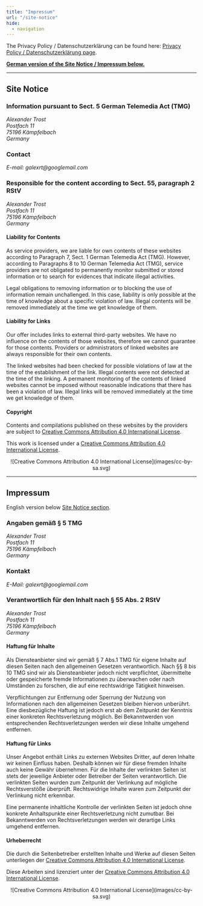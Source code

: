 ```yaml
---
title: "Impressum"
url: "/site-notice"
hide:
  - navigation
---
```


The Privacy Policy / Datenschutz­erklärung can be found here: [Privacy Policy / Datenschutz­erklärung page](/privacy-policy/).

**[German version of the Site Notice / Impressum below.](#impressum)**

***

## Site Notice

### Information pursuant to Sect. 5 German Telemedia Act (TMG)

<address>
Alexander Trost<br />
Postfach 11<br />
75196 Kämpfelbach<br />
Germany
</address>

### Contact

<address>
E-mail: galexrt@googlemail.com</p>
</address>

### Responsible for the content according to Sect. 55, paragraph 2 RStV

<address>
Alexander Trost<br />
Postfach 11<br />
75196 Kämpfelbach<br />
Germany
</address>

#### Liability for Contents

As service providers, we are liable for own contents of these websites according to Paragraph 7, Sect. 1 German Telemedia Act (TMG). However, according to Paragraphs 8 to 10 German Telemedia Act (TMG), service providers are not obligated to permanently monitor submitted or stored information or to search for evidences that indicate illegal activities.

Legal obligations to removing information or to blocking the use of information remain unchallenged. In this case, liability is only possible at the time of knowledge about a specific violation of law. Illegal contents will be removed immediately at the time we get knowledge of them.

#### Liability for Links

Our offer includes links to external third-party websites. We have no influence on the contents of those websites, therefore we cannot guarantee for those contents. Providers or administrators of linked websites are always responsible for their own contents.

The linked websites had been checked for possible violations of law at the time of the establishment of the link. Illegal contents were not detected at the time of the linking. A permanent monitoring of the contents of linked websites cannot be imposed without reasonable indications that there has been a violation of law. Illegal links will be removed immediately at the time we get knowledge of them.

#### Copyright

Contents and compilations published on these websites by the providers are subject to [Creative Commons Attribution 4.0 International License](https://creativecommons.org/licenses/by-sa/4.0/).

This work is licensed under a [Creative Commons Attribution 4.0 International License](https://creativecommons.org/licenses/by-sa/4.0/).
<center>![Creative Commons Attribution 4.0 International License](images/cc-by-sa.svg)</center>

***

## Impressum

English version below [Site Notice section](#site-notice).

### Angaben gemäß § 5 TMG

<address>
Alexander Trost<br />
Postfach 11<br />
75196 Kämpfelbach<br />
Germany
</address>

### Kontakt

<address>
E-Mail: galexrt@googlemail.com
</address>

### Verantwortlich für den Inhalt nach § 55 Abs. 2 RStV

<address>
Alexander Trost<br />
Postfach 11<br />
75196 Kämpfelbach<br />
Germany
</address>

#### Haftung für Inhalte

Als Diensteanbieter sind wir gemäß § 7 Abs.1 TMG für eigene Inhalte auf diesen Seiten nach den allgemeinen Gesetzen verantwortlich. Nach §§ 8 bis 10 TMG sind wir als Diensteanbieter jedoch nicht verpflichtet, übermittelte oder gespeicherte fremde Informationen zu überwachen oder nach Umständen zu forschen, die auf eine rechtswidrige Tätigkeit hinweisen.

Verpflichtungen zur Entfernung oder Sperrung der Nutzung von Informationen nach den allgemeinen Gesetzen bleiben hiervon unberührt. Eine diesbezügliche Haftung ist jedoch erst ab dem Zeitpunkt der Kenntnis einer konkreten Rechtsverletzung möglich. Bei Bekanntwerden von entsprechenden Rechtsverletzungen werden wir diese Inhalte umgehend entfernen.

#### Haftung für Links

Unser Angebot enthält Links zu externen Websites Dritter, auf deren Inhalte wir keinen Einfluss haben. Deshalb können wir für diese fremden Inhalte auch keine Gewähr übernehmen. Für die Inhalte der verlinkten Seiten ist stets der jeweilige Anbieter oder Betreiber der Seiten verantwortlich. Die verlinkten Seiten wurden zum Zeitpunkt der Verlinkung auf mögliche Rechtsverstöße überprüft. Rechtswidrige Inhalte waren zum Zeitpunkt der Verlinkung nicht erkennbar.</p> <p>Eine permanente inhaltliche Kontrolle der verlinkten Seiten ist jedoch ohne konkrete Anhaltspunkte einer Rechtsverletzung nicht zumutbar. Bei Bekanntwerden von Rechtsverletzungen werden wir derartige Links umgehend entfernen.

#### Urheberrecht

Die durch die Seitenbetreiber erstellten Inhalte und Werke auf diesen Seiten unterliegen der [Creative Commons Attribution 4.0 International License](https://creativecommons.org/licenses/by-sa/4.0/).

Diese Arbeiten sind lizenziert unter der [Creative Commons Attribution 4.0 International License](https://creativecommons.org/licenses/by-sa/4.0/).
<center>![Creative Commons Attribution 4.0 International License](images/cc-by-sa.svg)</center>
